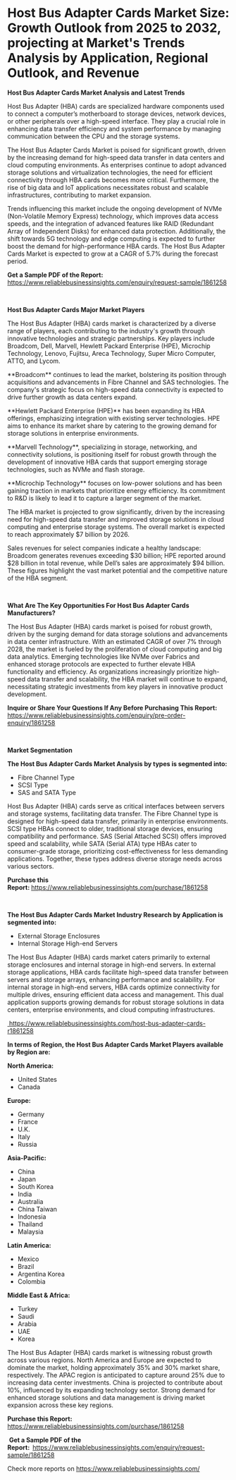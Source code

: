 <p><h1>Host Bus Adapter Cards Market Size: Growth Outlook from 2025 to 2032, projecting at Market's Trends Analysis by Application, Regional Outlook, and Revenue</h1></p><p><strong>Host Bus Adapter Cards Market Analysis and Latest Trends</strong></p>
<p><p>Host Bus Adapter (HBA) cards are specialized hardware components used to connect a computer’s motherboard to storage devices, network devices, or other peripherals over a high-speed interface. They play a crucial role in enhancing data transfer efficiency and system performance by managing communication between the CPU and the storage systems.</p><p>The Host Bus Adapter Cards Market is poised for significant growth, driven by the increasing demand for high-speed data transfer in data centers and cloud computing environments. As enterprises continue to adopt advanced storage solutions and virtualization technologies, the need for efficient connectivity through HBA cards becomes more critical. Furthermore, the rise of big data and IoT applications necessitates robust and scalable infrastructures, contributing to market expansion.</p><p>Trends influencing this market include the ongoing development of NVMe (Non-Volatile Memory Express) technology, which improves data access speeds, and the integration of advanced features like RAID (Redundant Array of Independent Disks) for enhanced data protection. Additionally, the shift towards 5G technology and edge computing is expected to further boost the demand for high-performance HBA cards. The Host Bus Adapter Cards Market is expected to grow at a CAGR of 5.7% during the forecast period.</p></p>
<p><strong>Get a Sample PDF of the Report:&nbsp;</strong> <a href="https://www.reliablebusinessinsights.com/enquiry/request-sample/1861258?utm_campaign=3384&utm_medium=2&utm_source=Github&utm_content=ia&utm_term=07042025&utm_id=host-bus-adapter-cards">https://www.reliablebusinessinsights.com/enquiry/request-sample/1861258</a></p>
<p>&nbsp;</p>
<p><strong>Host Bus Adapter Cards Major Market Players</strong></p>
<p><p>The Host Bus Adapter (HBA) cards market is characterized by a diverse range of players, each contributing to the industry's growth through innovative technologies and strategic partnerships. Key players include Broadcom, Dell, Marvell, Hewlett Packard Enterprise (HPE), Microchip Technology, Lenovo, Fujitsu, Areca Technology, Super Micro Computer, ATTO, and Lycom.</p><p>**Broadcom** continues to lead the market, bolstering its position through acquisitions and advancements in Fibre Channel and SAS technologies. The company's strategic focus on high-speed data connectivity is expected to drive further growth as data centers expand.</p><p>**Hewlett Packard Enterprise (HPE)** has been expanding its HBA offerings, emphasizing integration with existing server technologies. HPE aims to enhance its market share by catering to the growing demand for storage solutions in enterprise environments.</p><p>**Marvell Technology**, specializing in storage, networking, and connectivity solutions, is positioning itself for robust growth through the development of innovative HBA cards that support emerging storage technologies, such as NVMe and flash storage.</p><p>**Microchip Technology** focuses on low-power solutions and has been gaining traction in markets that prioritize energy efficiency. Its commitment to R&D is likely to lead it to capture a larger segment of the market.</p><p>The HBA market is projected to grow significantly, driven by the increasing need for high-speed data transfer and improved storage solutions in cloud computing and enterprise storage systems. The overall market is expected to reach approximately $7 billion by 2026.</p><p>Sales revenues for select companies indicate a healthy landscape: Broadcom generates revenues exceeding $30 billion; HPE reported around $28 billion in total revenue, while Dell’s sales are approximately $94 billion. These figures highlight the vast market potential and the competitive nature of the HBA segment.</p></p>
<p>&nbsp;</p>
<p><strong>What Are The Key Opportunities For Host Bus Adapter Cards Manufacturers?</strong></p>
<p><p>The Host Bus Adapter (HBA) cards market is poised for robust growth, driven by the surging demand for data storage solutions and advancements in data center infrastructure. With an estimated CAGR of over 7% through 2028, the market is fueled by the proliferation of cloud computing and big data analytics. Emerging technologies like NVMe over Fabrics and enhanced storage protocols are expected to further elevate HBA functionality and efficiency. As organizations increasingly prioritize high-speed data transfer and scalability, the HBA market will continue to expand, necessitating strategic investments from key players in innovative product development.</p></p>
<p><strong>Inquire or Share Your Questions If Any Before Purchasing This Report:</strong> <a href="https://www.reliablebusinessinsights.com/enquiry/pre-order-enquiry/1861258?utm_campaign=3384&utm_medium=2&utm_source=Github&utm_content=ia&utm_term=07042025&utm_id=host-bus-adapter-cards">https://www.reliablebusinessinsights.com/enquiry/pre-order-enquiry/1861258</a></p>
<p>&nbsp;</p>
<p><strong>Market Segmentation</strong></p>
<p><strong>The Host Bus Adapter Cards Market Analysis by types is segmented into:</strong></p>
<p><ul><li>Fibre Channel Type</li><li>SCSI Type</li><li>SAS and SATA Type</li></ul></p>
<p><p>Host Bus Adapter (HBA) cards serve as critical interfaces between servers and storage systems, facilitating data transfer. The Fibre Channel type is designed for high-speed data transfer, primarily in enterprise environments. SCSI type HBAs connect to older, traditional storage devices, ensuring compatibility and performance. SAS (Serial Attached SCSI) offers improved speed and scalability, while SATA (Serial ATA) type HBAs cater to consumer-grade storage, prioritizing cost-effectiveness for less demanding applications. Together, these types address diverse storage needs across various sectors.</p></p>
<p><strong>Purchase this Report:&nbsp;</strong><a href="https://www.reliablebusinessinsights.com/purchase/1861258?utm_campaign=3384&utm_medium=2&utm_source=Github&utm_content=ia&utm_term=07042025&utm_id=host-bus-adapter-cards">https://www.reliablebusinessinsights.com/purchase/1861258</a></p>
<p>&nbsp;</p>
<p><strong>The Host Bus Adapter Cards Market Industry Research by Application is segmented into:</strong></p>
<p><ul><li>External Storage Enclosures</li><li>Internal Storage High-end Servers</li></ul></p>
<p><p>The Host Bus Adapter (HBA) cards market caters primarily to external storage enclosures and internal storage in high-end servers. In external storage applications, HBA cards facilitate high-speed data transfer between servers and storage arrays, enhancing performance and scalability. For internal storage in high-end servers, HBA cards optimize connectivity for multiple drives, ensuring efficient data access and management. This dual application supports growing demands for robust storage solutions in data centers, enterprise environments, and cloud computing infrastructures.</p></p>
<p><a href="https://www.reliablebusinessinsights.com/host-bus-adapter-cards-r1861258?utm_campaign=3384&utm_medium=2&utm_source=Github&utm_content=ia&utm_term=07042025&utm_id=host-bus-adapter-cards">&nbsp;https://www.reliablebusinessinsights.com/host-bus-adapter-cards-r1861258</a></p>
<p><strong>In terms of Region, the Host Bus Adapter Cards Market Players available by Region are:</strong></p>
<p>
    <p> <strong> North America: </strong>
        <ul>
            <li>United States</li>
            <li>Canada</li>
        </ul>
        </p> 
    <p> <strong> Europe: </strong>
        <ul>
            <li>Germany</li>
            <li>France</li>
            <li>U.K.</li>
            <li>Italy</li>
            <li>Russia</li>
        </ul>
        </p> 
    <p> <strong> Asia-Pacific: </strong>
        <ul>
            <li>China</li>
            <li>Japan</li>
            <li>South Korea</li>
            <li>India</li>
            <li>Australia</li>
            <li>China Taiwan</li>
            <li>Indonesia</li>
            <li>Thailand</li>
            <li>Malaysia</li>
        </ul>
        </p> 
    <p> <strong> Latin America: </strong>
        <ul>
            <li>Mexico</li>
            <li>Brazil</li>
            <li>Argentina Korea</li>
            <li>Colombia</li>
        </ul>
        </p> 
    <p> <strong> Middle East & Africa: </strong>
        <ul>
            <li>Turkey</li>
            <li>Saudi</li>
            <li>Arabia</li>
            <li>UAE</li>
            <li>Korea</li>
        </ul>
    </p>
    </p>
<p><p>The Host Bus Adapter (HBA) cards market is witnessing robust growth across various regions. North America and Europe are expected to dominate the market, holding approximately 35% and 30% market share, respectively. The APAC region is anticipated to capture around 25% due to increasing data center investments. China is projected to contribute about 10%, influenced by its expanding technology sector. Strong demand for enhanced storage solutions and data management is driving market expansion across these key regions.</p></p>
<p><strong>Purchase this Report: </strong><a href="https://www.reliablebusinessinsights.com/purchase/1861258?utm_campaign=3384&utm_medium=2&utm_source=Github&utm_content=ia&utm_term=07042025&utm_id=host-bus-adapter-cards">https://www.reliablebusinessinsights.com/purchase/1861258</a></p>
<p>&nbsp;<strong>Get a Sample PDF of the Report:&nbsp;&nbsp;</strong><a href="https://www.reliablebusinessinsights.com/enquiry/request-sample/1861258?utm_campaign=3384&utm_medium=2&utm_source=Github&utm_content=ia&utm_term=07042025&utm_id=host-bus-adapter-cards">https://www.reliablebusinessinsights.com/enquiry/request-sample/1861258</a></p>
<p><strong></strong></p>
<p>Check more reports on <a href="https://www.reliablebusinessinsights.com/?utm_campaign=3384&utm_medium=2&utm_source=Github&utm_content=ia&utm_term=07042025&utm_id=host-bus-adapter-cards">https://www.reliablebusinessinsights.com/</a></p>